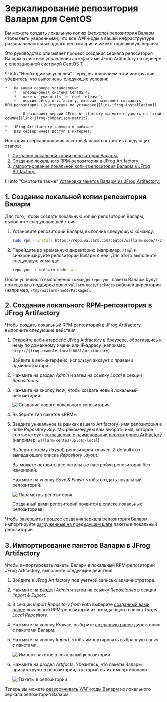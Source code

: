 [img-new-local-repo]:                   ../../../../images/integration-guides/repo-mirroring/centos/common/new-local-repo.png
[img-artifactory-repo-settings]:        ../../../../images/integration-guides/repo-mirroring/centos/common/new-local-repo-settings.png
[img-import-into-artifactory]:          ../../../../images/integration-guides/repo-mirroring/centos/common/import-repo-into-artifactory.png
[img-local-repo-ok]:                    ../../../../images/integration-guides/repo-mirroring/centos/common/local-repo-ok.png

[link-jfrog-installation]:              https://www.jfrog.com/confluence/display/RTF/Installing+on+Linux+Solaris+or+Mac+OS
[link-jfrog-comparison-matrix]:         https://www.jfrog.com/confluence/display/RTF/Artifactory+Comparison+Matrix
[link-artifactory-naming-agreement]:    https://jfrog.com/whitepaper/best-practices-structuring-naming-artifactory-repositories/

[doc-installation-from-artifactory]:    how-to-use-mirrored-repo.md

[anchor-fetch-repo]:                    #1-cоздание-локальной-копии-репозитория-валарм
[anchor-setup-repo-artifactory]:        #2-создание-локального-rpmрепозитория-в-jfrog-artifactory
[anchor-import-repo]:                   #3-импортирование-пакетов-валарм-в-jfrog-artifactory


#   Зеркалирование репозитория Валарм для CentOS

Вы можете создать локальную копию (*зеркало*) репозитория Валарм, чтобы быть уверенными, что все WAF‑ноды в вашей инфраструктуре разворачиваются из одного репозитория и имеют одинаковую версию.

Это руководство описывает процесс создания зеркала репозитория Валарм в системе управления артефактами JFrog Artifactory на сервере с операционной системой CentOS 7.

!!! info "Необходимые условия"
    Перед выполнением этой инструкции убедитесь, что выполнены следующие условия:
    
    *   На вашем сервере установлены:
        *   операционная система CentOS 7;
        *   пакеты `yum-utils` и `epel-release`;
        *   версия JFrog Artifactory, которая позволяет создавать RPM‑репозитории ([инструкция по установке][link-jfrog-installation]). 
            
            О различиях версий JFrog Artifactory вы можете узнать по [этой ссылке][link-jfrog-comparison-matrix].
             
    *   JFrog Artifactory запущен и работает.
    *   Ваш сервер имеет доступ в интернет.

Настройка зеркалирования пакетов Валарм состоит из следующих этапов:
1.  [Создание локальной копии репозитория Валарм.][anchor-fetch-repo]
2.  [Создание локального RPM‑репозитория в JFrog Artifactory;][anchor-setup-repo-artifactory]
3.  [Импортирование локальной копии репозитория Валарм в JFrog Artifactory.][anchor-import-repo]

!!! info "Смотрите также"
    [Установка пакетов Валарм из JFrog Artifactory.][doc-installation-from-artifactory]

##  1.  Создание локальной копии репозитория Валарм

Для того, чтобы создать локальную копию репозитория Валарм, выполните следующие действия:
1.  Установите репозиторий Валарм, выполнив следующую команду:

    ```bash
    sudo rpm --install https://repo.wallarm.com/centos/wallarm-node/7/2.16/x86_64/Packages/wallarm-node-repo-1-6.el7.noarch.rpm
    ```

2.  Перейдите во временную директорию (например, `/tmp`)  и синхронизируйте репозиторий Валарм с ней. Для этого выполните следующую команду:

    ``` bash
    reposync -r wallarm-node -p .
    ```
    
После успешного выполнения команды `reposync`, пакеты Валарм будут помещены в поддиректорию `wallarm-node/Packages` рабочей директории (например, `/tmp/wallarm-node/Packages`).


##  2.  Создание локального RPM‑репозитория в JFrog Artifactory

Чтобы создать локальный RPM‑репозиторий в JFrog Artifactory, выполните следующие действия:
1.  Откройте веб‑интерфейс JFrog Artifactory в браузере, обратившись к нему по доменному имени или IP‑адресу (например, `http://jfrog.example.local:8081/artifactory`).

    Войдите в веб‑интерфейс, используя аккаунт с правами администратора.

2.  Нажмите на раздел *Admin* и затем на ссылку *Local* в секции *Repositories*.

3.  Нажмите на кнопку *New*, чтобы создать новый локальный репозиторий.

    ![!Создание нового локального репозитория][img-new-local-repo]

4.  Выберите тип пакетов «RPM». 

5.  Введите уникальное (в рамках вашего Artifactory) имя репозитория в поле *Repository Key*. Мы рекомендуем вам выбрать имя, которое соответствует [соглашению о наименовании репозиториев Artifactory][link-artifactory-naming-agreement] (например, `wallarm-centos-upload-local`).

    Выберите схему (*layout*) репозитория «maven-2-default» из выпадающего списка *Repository Layout*.
    
    Вы можете оставить все остальные настройки репозитория без изменений.

    Нажмите на кнопку *Save & Finish*, чтобы создать локальный репозиторий.
    
    ![!Параметры репозитория][img-artifactory-repo-settings]
    
    Созданный вами репозиторий появится в списке локальных репозиториев.
    
Чтобы завершить процесс создания зеркала репозитория Валарм, импортируйте [загруженные на предыдущем шаге][anchor-fetch-repo] пакеты в локальный репозиторий.


##  3.  Импортирование пакетов Валарм в JFrog Artifactory

Чтобы импортировать пакеты Валарм в локальный RPM‑репозиторий JFrog Artifactory, выполните следующие действия:
1.  Войдите в JFrog Artifactory под учетной записью администратора.

2.  Нажмите на раздел *Admin* и затем на ссылку *Repositories* в секции *Import & Export*.

3.  В секции *Import Repository from Path* выберите [созданный вами ранее][anchor-setup-repo-artifactory] локальный RPM‑репозиторий из выпадающего списка *Target Local Repository*.

4.  Нажмите на кнопку *Browse*, выберите [созданную ранее][anchor-fetch-repo] директорию с пакетами Валарм.

5.  Нажмите на кнопку *Import*, чтобы импортировать выбранную папку с пакетами.

    ![!Импорт пакетов в локальный репозиторий][img-import-into-artifactory]
    
6.  Нажмите на раздел *Artifacts*. Убедитесь, что пакеты Валарм присутствуют в репозитории, в который вы их импортировали.

    ![!Пакеты в репозитории][img-local-repo-ok]



Теперь вы можете [разворачивать WAF‑ноды Валарм][doc-installation-from-artifactory] из локального зеркала репозитория Валарм.